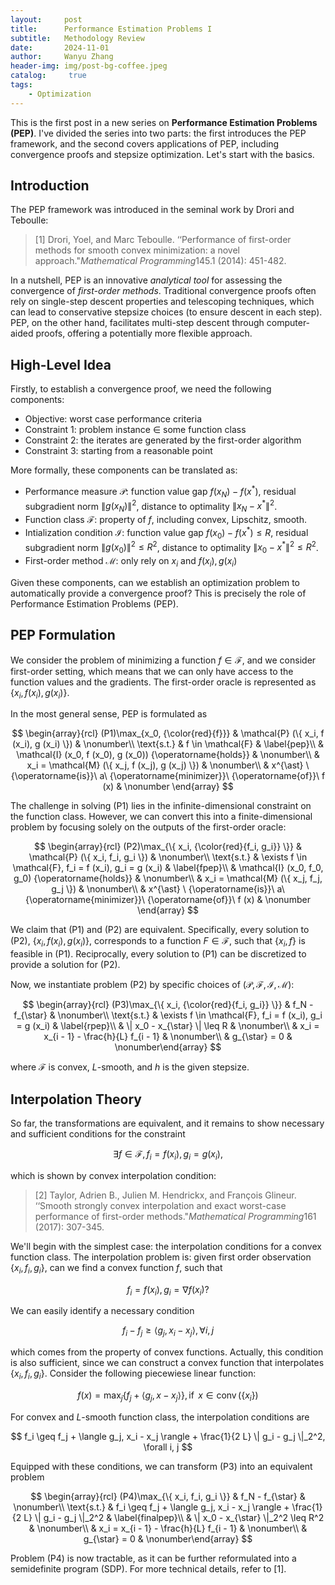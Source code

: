 ```yaml
---
layout:     post
title:      Performance Estimation Problems I
subtitle:   Methodology Review
date:       2024-11-01
author:     Wanyu Zhang
header-img: img/post-bg-coffee.jpeg
catalog: 	 true
tags:
    - Optimization
---
```


This is the first post in a new series on **Performance Estimation Problems (PEP)**. I've divided the series into two parts: the first introduces the PEP framework, and the second covers applications of PEP, including convergence proofs and stepsize optimization. Let's start with the basics.

## Introduction

The PEP framework was introduced in the seminal work by Drori and Teboulle:

>  [1] Drori, Yoel, and Marc Teboulle. ‘‘Performance of first-order methods for smooth convex minimization: a novel approach."*Mathematical Programming*145.1 (2014): 451-482.

In a nutshell, PEP is an innovative *analytical tool* for assessing the convergence of *first-order methods*. Traditional convergence proofs often rely on single-step descent properties and telescoping techniques, which can lead to conservative stepsize choices (to ensure descent in each step). PEP, on the other hand, facilitates multi-step descent through computer-aided proofs, offering a potentially more flexible approach.

## High-Level Idea

Firstly, to establish a convergence proof, we need the following components:

* Objective: worst case performance criteria
* Constraint 1: problem instance $\in$ some function class
* Constraint 2: the iterates are generated by the first-order algorithm
* Constraint 3: starting from a reasonable point

More formally, these components can be translated as:

* Performance measure $\mathcal{P}$: function value gap $f (x_N) - f 
  (x^{\ast})$, residual subgradient norm $\| g (x_N) \|^2$, distance to 
  optimality $\| x_N - x^{\ast} \|^2$.
* Function class $\mathcal{F}$: property of $f$, including convex, Lipschitz, smooth.
* Intialization condition $\mathcal{I}$: function value gap $f (x_0) - f 
  (x^{\ast}) \leq R$, residual subgradient norm $\| g (x_0) \|^2 \leq R^2$, 
  distance to optimality $\| x_0 - x^{\ast} \|^2 \leq R^2$.
* First-order method $\mathcal{M}$: only rely on $x_i$ and $f (x_i), g (x_i)$

Given these components, can we establish an optimization problem to automatically provide a convergence proof? This is precisely the role of Performance Estimation Problems (PEP).

## PEP Formulation

We consider the problem of minimizing a function $f \in \mathcal{F}$, and we consider first-order setting, which means that we can only have access to the function values and the gradients. The first-order oracle is represented as  $\{ x_i, f (x_i), g (x_i) \}$.

In the most general sense, PEP is formulated as


$$
\begin{array}{rcl}
  (P1)\max_{x_0, {\color{red}{f}}} & \mathcal{P} (\{ x_i, f (x_i), g (x_i) \}) & 
  \nonumber\\
  \text{s.t.} & f \in \mathcal{F} &  \label{pep}\\
  & \mathcal{I} (x_0, f (x_0), g (x_0)) {\operatorname{holds}} & 
  \nonumber\\
  & x_i = \mathcal{M} (\{ x_j, f (x_j), g (x_j) \}) &  \nonumber\\
  & x^{\ast}
  \ {\operatorname{is}}\ a\ {\operatorname{minimizer}}\ {\operatorname{of}}\ f
  (x) &  \nonumber
\end{array}
$$


The challenge in solving (P1) lies in the infinite-dimensional constraint on the function class. However, we can convert this into a finite-dimensional problem by focusing solely on the outputs of the first-order oracle:


$$
\begin{array}{rcl}
  (P2)\max_{\{ x_i, {\color{red}{f_i, g_i}} \}} & \mathcal{P} (\{ x_i, f_i, g_i
  \}) &  \nonumber\\
  \text{s.t.} & \exists f \in \mathcal{F}, f_i = f (x_i), g_i = g (x_i) & 
  \label{fpep}\\
  & \mathcal{I} (x_0, f_0, g_0) {\operatorname{holds}} & 
  \nonumber\\
  & x_i = \mathcal{M} (\{ x_j, f_j, g_j \}) &  \nonumber\\
  & x^{\ast}
  \ {\operatorname{is}}\ a\ {\operatorname{minimizer}}\ {\operatorname{of}}\ f
  (x) &  \nonumber
\end{array}
$$


We claim that (P1) and (P2) are equivalent. Specifically, every solution to (P2), $\{ x_i, f (x_i), g (x_i) \}$, corresponds to a function $F∈\mathcal F$, such that $\{x_i,f\}$ is feasible in (P1). Reciprocally, every solution to (P1) can be discretized to provide a solution for (P2).

Now, we instantiate problem (P2) by specific choices of  $(\mathcal{P}, \mathcal{F}, \mathcal{I}, \mathcal{M})$:


$$
\begin{array}{rcl}  (P3)\max_{\{ x_i, {\color{red}{f_i, g_i}} \}} & f_N - f_{\star} &  \nonumber\\  \text{s.t.} & \exists f \in \mathcal{F}, f_i = f (x_i), g_i = g (x_i) &   \label{rpep}\\  & \| x_0 - x_{\star} \| \leq R &  \nonumber\\  & x_i = x_{i - 1} - \frac{h}{L} f_{i - 1} &  \nonumber\\  & g_{\star} = 0 &  \nonumber\end{array}
$$



where $\mathcal{F}$ is convex, $L$-smooth, and $h$ is the given stepsize. 

## Interpolation Theory

So far, the transformations are equivalent, and it remains to show necessary and sufficient conditions for the constraint


$$
\exists f \in \mathcal{F}, f_i = f (x_i), g_i = g (x_i),
$$


which is shown by convex interpolation condition:

> [2] Taylor, Adrien B., Julien M. Hendrickx, and François Glineur. ‘‘Smooth strongly convex interpolation and exact worst-case performance of first-order methods."*Mathematical Programming*161 (2017): 307-345.

We'll begin with the simplest case: the interpolation conditions for a convex function class. The interpolation problem is: given first order observation $\{ x_i, 
f_i, g_i \}$, can we find a convex function $f$, such that


$$
f_i = f (x_i), g_i = \nabla f (x_i)?
$$



We can easily identify a necessary condition


$$
f_i - f_j \geq \langle g_j, x_i - x_j \rangle, \forall i, j
$$


which comes from the property of convex functions. Actually, this condition is also sufficient, since we can construct a convex function that interpolates $\{ x_i, f_i, g_i \}$. Consider the following piecewiese linear function:


$$
f (x) = \max_j  \{ f_j + \langle g_j, x - x_j \rangle \},     {\operatorname{if}}\ x \in {\operatorname{conv}} (\{     x_i \})
$$


For convex and $L$-smooth function class, the interpolation conditions are


$$
f_i \geq f_j + \langle g_j, x_i - x_j \rangle + \frac{1}{2 L} \| g_i - g_j   \|_2^2, \forall i, j
$$


Equipped with these conditions, we can transform (P3) into an equivalent problem


$$
\begin{array}{rcl}  (P4)\max_{\{ x_i, f_i, g_i \}} & f_N - f_{\star} &  \nonumber\\  \text{s.t.} & f_i \geq f_j + \langle g_j, x_i - x_j \rangle + \frac{1}{2 L}  \| g_i - g_j \|_2^2 &  \label{finalpep}\\  & \| x_0 - x_{\star} \|_2^2 \leq R^2 &  \nonumber\\  & x_i = x_{i - 1} - \frac{h}{L} f_{i - 1} &  \nonumber\\  & g_{\star} = 0 &  \nonumber\end{array}
$$


Problem (P4) is now tractable, as it can be further reformulated into a semidefinite program (SDP). For more technical details, refer to [1].
